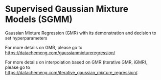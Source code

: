# Supervised Gaussian Mixture Models (SGMM)
Gaussian Mixture Regression (GMR) with its demonstration and decision to set hyperparameters

For more details on GMR, please go to https://datachemeng.com/gaussianmixtureregression/

For more details on interpolation based on GMR (iterative GMR, iGMR), please go to https://datachemeng.com/iterative_gaussian_mixture_regression/.
